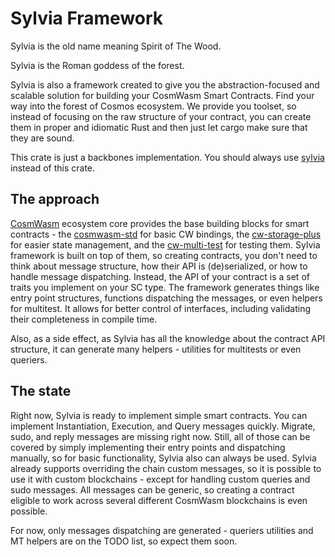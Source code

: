 # Sylvia Framework

Sylvia is the old name meaning Spirit of The Wood.

Sylvia is the Roman goddess of the forest.

Sylvia is also a framework created to give you the abstraction-focused and scalable solution for
building your CosmWasm Smart Contracts. Find your way into the forest of Cosmos ecosystem. We
provide you toolset, so instead of focusing on the raw structure of your contract, you can create
them in proper and idiomatic Rust and then just let cargo make sure that they are sound.

This crate is just a backbones implementation. You should always use [sylvia](https://crates.io/crates/sylvia)
instead of this crate.

## The approach

[CosmWasm](https://cosmwasm.com/) ecosystem core provides the base building blocks for smart
contracts - the [cosmwasm-std](https://crates.io/crates/cosmwasm-std) for basic CW bindings,
the [cw-storage-plus](https://crates.io/crates/cw-storage-plus) for easier state management,
and the [cw-multi-test](https://crates.io/crates/cw-multi-test) for testing them. Sylvia framework
is built on top of them, so creating contracts, you don't need to think about message structure,
how their API is (de)serialized, or how to handle message dispatching. Instead, the API of your
contract is a set of traits you implement on your SC type. The framework generates things like
entry point structures, functions dispatching the messages, or even helpers for multitest. It
allows for better control of interfaces, including validating their completeness in compile time.

Also, as a side effect, as Sylvia has all the knowledge about the contract API structure,
it can generate many helpers - utilities for multitests or even queriers.

## The state

Right now, Sylvia is ready to implement simple smart contracts. You can implement Instantiation,
Execution, and Query messages quickly. Migrate, sudo, and reply messages are missing right now.
Still, all of those can be covered by simply implementing their entry points and dispatching manually,
so for basic functionality, Sylvia also can always be used. Sylvia already supports overriding the
chain custom messages, so it is possible to use it with custom blockchains - except for handling custom
queries and sudo messages. All messages can be generic, so creating a contract eligible to work
across several different CosmWasm blockchains is even possible.

For now, only messages dispatching are generated - queriers utilities and MT helpers are on the TODO list, so expect them soon.
